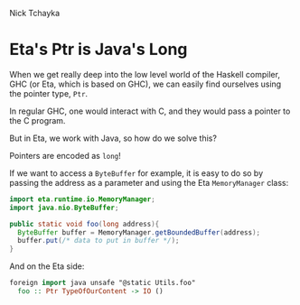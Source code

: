 Nick Tchayka

# Eta's Ptr is Java's Long

When we get really deep into the low level world of the Haskell compiler, GHC (or Eta, which is based on GHC), we can easily
find ourselves using the pointer type, `Ptr`.

In regular GHC, one would interact with C, and they would pass a pointer to the C program.

But in Eta, we work with Java, so how do we solve this?

Pointers are encoded as `long`!

If we want to access a `ByteBuffer` for example, it is easy to do so by passing the address as a parameter and using the Eta
`MemoryManager` class:

```java
import eta.runtime.io.MemoryManager;
import java.nio.ByteBuffer;

public static void foo(long address){
  ByteBuffer buffer = MemoryManager.getBoundedBuffer(address);
  buffer.put(/* data to put in buffer */);
}
```

And on the Eta side:

```haskell
foreign import java unsafe "@static Utils.foo"
  foo :: Ptr TypeOfOurContent -> IO ()
```
